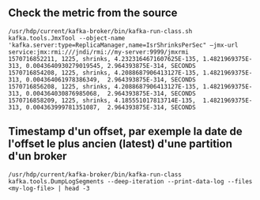 ## Check the metric from the source
```
/usr/hdp/current/kafka-broker/bin/kafka-run-class.sh kafka.tools.JmxTool --object-name 'kafka.server:type=ReplicaManager,name=IsrShrinksPerSec" —jmx-url service:jmx:rmi:///jndi/rmi://my-server:9999/jmxrmi
1570716852211, 1225, shrinks, 4.2323164671607625E-135, 1.4821969375E-313, 0.0043640930279019545, 2.964393875E-314, SECONDS 
1570716854208, 1225, shrinks, 4.2088687906413127E-135, 1.4821969375E-313, 0.004364061978386349,  2.964393875E-314, SECONDS 
1570716856208, 1225, shrinks, 4.2088687906413127E-135, 1.4821969375E-313, 0.004364030876985068,  2.964393875E-314, SECONDS 
1570716858209, 1225, shrinks, 4.185551017813714E-135,  1.4821969375E-313, 0.004363999781351087,  2.964393875E-314, SECONDS  
```

## Timestamp d'un offset, par exemple la date de l'offset le plus ancien (latest) d'une partition d'un broker
``` /usr/hdp/current/kafka-broker/bin/kafka-run-class kafka.tools.DumpLogSegments --deep-iteration --print-data-log --files <my-log-file> | head -3 ```

